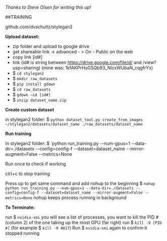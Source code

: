 _Thanks to Steve Olsen for writing this up!_ 

##TRAINING

github.com/dvschultz/stylegan2

**Upload dataset:**
- zip folder and upload to google drive
- get shareable link -> advanced - > On - Public on the web
- copy link [id#]
- link (id# is string between https://drive.google.com/file/d/ and /view?usp=sharing) (mine was: 1kfAKPrHuGSQb93_NIcxWUbaN_cqgfrYx)
- $ `cd stylegan2`
- $ `mkdir raw_datasets`
- $ `pip install gdown`
- $ `cd raw_datasets`
- $ `gdown —id [id#]`
- $ `unzip dataset_name.zip`

**Create custom dataset**

in stylegan2 folder:
$ `python dataset_tool.py create_from_images ~/stylegan2/datasets/dataset_name ./raw_datasets/dataset_name`

**Run training**

In stylegan2 folder:
$ `python run_training.py --num-gpus=1 --data-dir=./datasets --config=config-f --dataset=dataset_name --mirror-augment=False --metrics=None

Run once to check if working

ctrl+c to stop training

Press up to get same command and add nohup to the beginning
 $ `nohup python run_training.py --num-gpus=1 --data-dir=./datasets --config=config-f --dataset=dataset_name --mirror-augment=False --metrics=None`
nohup keeps process running in background

**To Terminate:**

run $ `nvidia-smi`
you will see a list of processes, you want to kill the PID # (column 2) of the one taking up the most GPU (far right)
run $ `kill -9 [PID #]` 
(for example $ `kill -9 4817`)
Run $ `nvidia-smi` again to confirm it stopped running
